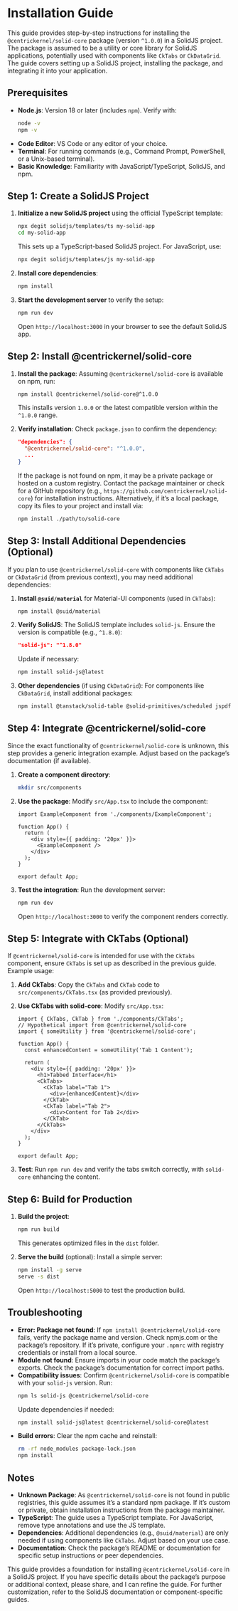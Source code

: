 # Installation Guide

This guide provides step-by-step instructions for installing the `@centrickernel/solid-core` package (version `^1.0.0`) in a SolidJS project. The package is assumed to be a utility or core library for SolidJS applications, potentially used with components like `CkTabs` or `CkDataGrid`. The guide covers setting up a SolidJS project, installing the package, and integrating it into your application.

## Prerequisites

- **Node.js**: Version 18 or later (includes `npm`). Verify with:
  ```bash
  node -v
  npm -v
  ```
- **Code Editor**: VS Code or any editor of your choice.
- **Terminal**: For running commands (e.g., Command Prompt, PowerShell, or a Unix-based terminal).
- **Basic Knowledge**: Familiarity with JavaScript/TypeScript, SolidJS, and npm.

## Step 1: Create a SolidJS Project

1. **Initialize a new SolidJS project** using the official TypeScript template:
   ```bash
   npx degit solidjs/templates/ts my-solid-app
   cd my-solid-app
   ```
   This sets up a TypeScript-based SolidJS project. For JavaScript, use:
   ```bash
   npx degit solidjs/templates/js my-solid-app
   ```

2. **Install core dependencies**:
   ```bash
   npm install
   ```

3. **Start the development server** to verify the setup:
   ```bash
   npm run dev
   ```
   Open `http://localhost:3000` in your browser to see the default SolidJS app.

## Step 2: Install @centrickernel/solid-core

1. **Install the package**:
   Assuming `@centrickernel/solid-core` is available on npm, run:
   ```bash
   npm install @centrickernel/solid-core@^1.0.0
   ```
   This installs version `1.0.0` or the latest compatible version within the `^1.0.0` range.

2. **Verify installation**:
   Check `package.json` to confirm the dependency:
   ```json
   "dependencies": {
     "@centrickernel/solid-core": "^1.0.0",
     ...
   }
   ```
   If the package is not found on npm, it may be a private package or hosted on a custom registry. Contact the package maintainer or check for a GitHub repository (e.g., `https://github.com/centrickernel/solid-core`) for installation instructions. Alternatively, if it’s a local package, copy its files to your project and install via:
   ```bash
   npm install ./path/to/solid-core
   ```

## Step 3: Install Additional Dependencies (Optional)

If you plan to use `@centrickernel/solid-core` with components like `CkTabs` or `CkDataGrid` (from previous context), you may need additional dependencies:

1. **Install `@suid/material`** for Material-UI components (used in `CkTabs`):
   ```bash
   npm install @suid/material
   ```

2. **Verify SolidJS**:
   The SolidJS template includes `solid-js`. Ensure the version is compatible (e.g., `^1.8.0`):
   ```json
   "solid-js": "^1.8.0"
   ```
   Update if necessary:
   ```bash
   npm install solid-js@latest
   ```

3. **Other dependencies** (if using `CkDataGrid`):
   For components like `CkDataGrid`, install additional packages:
   ```bash
   npm install @tanstack/solid-table @solid-primitives/scheduled jspdf jspdf-autotable exceljs file-saver
   ```

## Step 4: Integrate @centrickernel/solid-core

Since the exact functionality of `@centrickernel/solid-core` is unknown, this step provides a generic integration example. Adjust based on the package’s documentation (if available).

1. **Create a component directory**:
   ```bash
   mkdir src/components
   ```
2. **Use the package**:
   Modify `src/App.tsx` to include the component:
   ```tsx
   import ExampleComponent from './components/ExampleComponent';

   function App() {
     return (
       <div style={{ padding: '20px' }}>
         <ExampleComponent />
       </div>
     );
   }

   export default App;
   ```

3. **Test the integration**:
   Run the development server:
   ```bash
   npm run dev
   ```
   Open `http://localhost:3000` to verify the component renders correctly.

## Step 5: Integrate with CkTabs (Optional)

If `@centrickernel/solid-core` is intended for use with the `CkTabs` component, ensure `CkTabs` is set up as described in the previous guide. Example usage:

1. **Add CkTabs**:
   Copy the `CkTabs` and `CkTab` code to `src/components/CkTabs.tsx` (as provided previously).

2. **Use CkTabs with solid-core**:
   Modify `src/App.tsx`:
   ```tsx
   import { CkTabs, CkTab } from './components/CkTabs';
   // Hypothetical import from @centrickernel/solid-core
   import { someUtility } from '@centrickernel/solid-core';

   function App() {
     const enhancedContent = someUtility('Tab 1 Content');

     return (
       <div style={{ padding: '20px' }}>
         <h1>Tabbed Interface</h1>
         <CkTabs>
           <CkTab label="Tab 1">
             <div>{enhancedContent}</div>
           </CkTab>
           <CkTab label="Tab 2">
             <div>Content for Tab 2</div>
           </CkTab>
         </CkTabs>
       </div>
     );
   }

   export default App;
   ```

3. **Test**:
   Run `npm run dev` and verify the tabs switch correctly, with `solid-core` enhancing the content.

## Step 6: Build for Production

1. **Build the project**:
   ```bash
   npm run build
   ```
   This generates optimized files in the `dist` folder.

2. **Serve the build** (optional):
   Install a simple server:
   ```bash
   npm install -g serve
   serve -s dist
   ```
   Open `http://localhost:5000` to test the production build.

## Troubleshooting

- **Error: Package not found**:
  If `npm install @centrickernel/solid-core` fails, verify the package name and version. Check npmjs.com or the package’s repository. If it’s private, configure your `.npmrc` with registry credentials or install from a local source.
- **Module not found**:
  Ensure imports in your code match the package’s exports. Check the package’s documentation for correct import paths.
- **Compatibility issues**:
  Confirm `@centrickernel/solid-core` is compatible with your `solid-js` version. Run:
  ```bash
  npm ls solid-js @centrickernel/solid-core
  ```
  Update dependencies if needed:
  ```bash
  npm install solid-js@latest @centrickernel/solid-core@latest
  ```
- **Build errors**:
  Clear the npm cache and reinstall:
  ```bash
  rm -rf node_modules package-lock.json
  npm install
  ```

## Notes

- **Unknown Package**: As `@centrickernel/solid-core` is not found in public registries, this guide assumes it’s a standard npm package. If it’s custom or private, obtain installation instructions from the package maintainer.
- **TypeScript**: The guide uses a TypeScript template. For JavaScript, remove type annotations and use the JS template.
- **Dependencies**: Additional dependencies (e.g., `@suid/material`) are only needed if using components like `CkTabs`. Adjust based on your use case.
- **Documentation**: Check the package’s README or documentation for specific setup instructions or peer dependencies.

This guide provides a foundation for installing `@centrickernel/solid-core` in a SolidJS project. If you have specific details about the package’s purpose or additional context, please share, and I can refine the guide. For further customization, refer to the SolidJS documentation or component-specific guides.